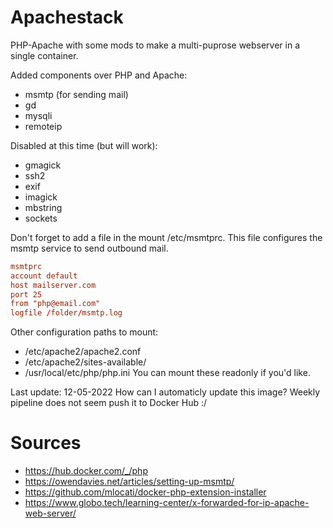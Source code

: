# Apachestack
 PHP-Apache with some mods to make a multi-puprose webserver in a single container.

Added components over PHP and Apache:
  - msmtp (for sending mail)
  - gd
  - mysqli
  - remoteip

Disabled at this time (but will work):
  - gmagick
  - ssh2
  - exif
  - imagick
  - mbstring
  - sockets

Don't forget to add a file in the mount /etc/msmtprc. 
This file configures the msmtp service to send outbound mail.
```conf
msmtprc
account default
host mailserver.com
port 25
from "php@email.com"
logfile /folder/msmtp.log
```

Other configuration paths to mount:
 - /etc/apache2/apache2.conf
 - /etc/apache2/sites-available/
 - /usr/local/etc/php/php.ini
You can mount these readonly if you'd like.

Last update: 12-05-2022
How can I automaticly update this image? Weekly pipeline does not seem push it to Docker Hub :/ 

# Sources
  - https://hub.docker.com/_/php
  - https://owendavies.net/articles/setting-up-msmtp/
  - https://github.com/mlocati/docker-php-extension-installer
  - https://www.globo.tech/learning-center/x-forwarded-for-ip-apache-web-server/
